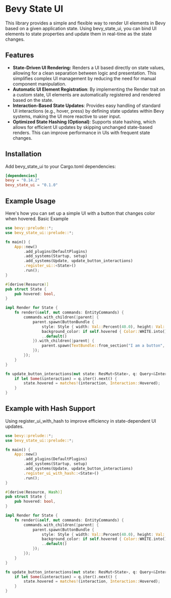 # Bevy State UI

This library provides a simple and flexible way to render UI elements in Bevy based on a given application state. Using bevy_state_ui, you can bind UI elements to state properties and update them in real-time as the state changes.

## Features

- **State-Driven UI Rendering:** Renders a UI based directly on state values, allowing for a clean separation between logic and presentation. This simplifies complex UI management by reducing the need for manual component manipulation.
- **Automatic UI Element Registration**: By implementing the Render trait on a custom state, UI elements are automatically registered and rendered based on the state.
- **Interaction-Based State Updates**: Provides easy handling of standard UI interactions (e.g., hover, press) by defining state updates within Bevy systems, making the UI more reactive to user input.
- **Optimized State Hashing (Optional)**: Supports state hashing, which allows for efficient UI updates by skipping unchanged state-based renders. This can improve performance in UIs with frequent state changes.

## Installation

Add bevy_state_ui to your Cargo.toml dependencies:

~~~toml
[dependencies]
bevy = "0.14.2"
bevy_state_ui = "0.1.0"
~~~

## Example Usage

Here's how you can set up a simple UI with a button that changes color when hovered.
Basic Example

~~~rust
use bevy::prelude::*;
use bevy_state_ui::prelude::*;

fn main() {
    App::new()
        .add_plugins(DefaultPlugins)
        .add_systems(Startup, setup)
        .add_systems(Update, update_button_interactions)
        .register_ui::<State>()
        .run();
}

#[derive(Resource)]
pub struct State {
    pub hovered: bool,
}

impl Render for State {
    fn render(&self, mut commands: EntityCommands) {
        commands.with_children(|parent| {
            parent.spawn(ButtonBundle {
                style: Style { width: Val::Percent(40.0), height: Val::Percent(15.0), ..default() },
                background_color: if self.hovered { Color::WHITE.into() } else { Color::BLACK.into() },
                ..default()
            }).with_children(|parent| {
                parent.spawn(TextBundle::from_section("I am a button", TextStyle { font_size: 40.0, ..default() }));
            });
        });
    }
}

fn update_button_interactions(mut state: ResMut<State>, q: Query<&Interaction, (Changed<Interaction>, With<Button>)>) {
    if let Some(&interaction) = q.iter().next() {
        state.hovered = matches!(interaction, Interaction::Hovered);
    }
}
~~~

## Example with Hash Support

Using register_ui_with_hash to improve efficiency in state-dependent UI updates.

~~~rust
use bevy::prelude::*;
use bevy_state_ui::prelude::*;

fn main() {
    App::new()
        .add_plugins(DefaultPlugins)
        .add_systems(Startup, setup)
        .add_systems(Update, update_button_interactions)
        .register_ui_with_hash::<State>()
        .run();
}

#[derive(Resource, Hash)]
pub struct State {
    pub hovered: bool,
}

impl Render for State {
    fn render(&self, mut commands: EntityCommands) {
        commands.with_children(|parent| {
            parent.spawn(ButtonBundle {
                style: Style { width: Val::Percent(40.0), height: Val::Percent(15.0), ..default() },
                background_color: if self.hovered { Color::WHITE.into() } else { Color::BLACK.into() },
                ..default()
            });
        });
    }
}

fn update_button_interactions(mut state: ResMut<State>, q: Query<&Interaction, (Changed<Interaction>, With<Button>)>) {
    if let Some(&interaction) = q.iter().next() {
        state.hovered = matches!(interaction, Interaction::Hovered);
    }
}
~~~
